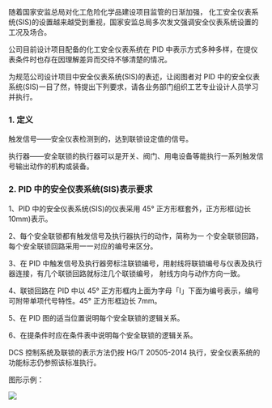 随着国家安监总局对化工危险化学品建设项目监管的日渐加强， 化工安全仪表系统(SIS)的设置越来越受到重视，国家安监总局多次发文强调安全仪表系统设置的工况及场合。

公司目前设计项目配备的化工安全仪表系统在 PID 中表示方式多种多样，在提仪表条件时也存在因理解差异而交待不够清楚的情况。

为规范公司设计项目中安全仪表系统(SIS)的表述，让阅图者对 PID 中的安全仪表系统(SIS)一目了然，特提出下列要求，请各业务部门组织工艺专业设计人员学习并执行。

### 1. 定义

触发信号——安全仪表检测到的，达到联锁设定值的信号。

 执行器——安全联锁的执行器可以是开关、阀门、用电设备等能执行一系列触发信号输出动作的机构或装备。

### 2. PID 中的安全仪表系统(SIS)表示要求

1、PID 中的安全仪表系统(SIS)的仪表采用 45° 正方形框套外，正方形框(边长10mm)表示。

2、每个安全联锁都有触发信号及执行器执行的动作，简称为一 个安全联锁回路，每个安全联锁回路采用一一对应的编号来区分。 

3、在 PID 中触发信号及执行器旁标注联锁编号，用射线将联锁编号与仪表及执行器连接，有几个联锁回路就标注几个联锁编号， 射线方向与动作方向一致。

4、联锁回路在 PID 中以 45° 正方形框内上面为字母「I」下面为编号表示，编号可附带单项代号特性。45° 正方形框边长 7mm。 

5、在 PID 图的适当位置说明每个安全联锁的逻辑关系。

6、在提条件时应在条件表中说明每个安全联锁的逻辑关系。

DCS 控制系统及联锁的表示方法仍按 HG/T 20505-2014 执行，安全仪表系统的功能标志仍参照该标准执行。

图形示例：

![](https://raw.githubusercontent.com/dalong0514/selfstudy/master/图片链接/工程培训/2019001.PNG)